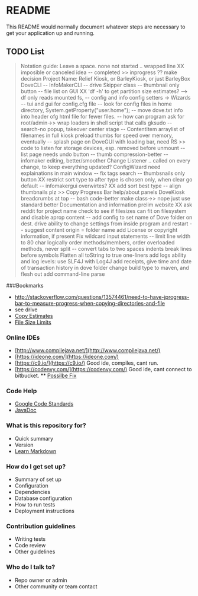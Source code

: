 # README #

This README would normally document whatever steps are necessary to get your application up and running.
## TODO List
>Notation guide: Leave a space.
> 	  none not started
> 	    .. wrapped line
> 	  XX imposible or canceled idea
> 	  -- completed
> 	  >> inprogress
> 	  ?? make decision
    Project Name: Relief Kiosk, or BarleyKiosk, or just BarleyBox 
    DoveCLI
  	-- InfoMakerCLI
 	-- drive Skipper class
 	-- thumbnail only button
 	-- file list on GUI
 	XX 'df -h' to get partition size estimates? --> df only reads mounted fs, 
 	-- config and info config setters -> Wizards
 	-- tui and gui for config.cfg file
 	-- look for config files in home directory, System.getProperty("user.home");
 	-- move dove.txt info into header ofg html file for fewer files.
 	-- how can program ask for root/admin->> 
 	wrap loaders in shell script that calls gksudo
 	-- search-no popup, takeover center stage
 	-- ContentItem arraylist of filenames
 	in full kiosk preload thumbs for speed over memory, eventually
 	-- splash page on DoveGUI with loading bar, need RS
 	>> code to listen for storage devices, esp. removed before unmount
 	-- list page needs undo button
 	-- thumb compression-better
 	-- infomaker editing, better/smoother Change Listener
 	  .. called on every change, to keep everything updated?
 	ConfigWizard need explainations in main window
 	-- fix tags search
 	-- thumbsnails only button
 	XX restrict sort type to after type is chosen only, when clear go default
 	-- infomakergui overwirtes?
 	XX add sort best type
 	-- align thumbnails plz
 	>> Copy Progress Bar
 	help/about panels
 	DoveKiosk breadcrumbs at top
 	-- bash code-better make class->> nope just use standard better
 	Documentation and information
 	prelim website
 	XX ask reddit for project name
 	check to see if filesizes can fit on filesystem and disable aprop content
 	-- add config to set name of Dove folder on dest. drive
 	ability to change settings from inside program and restart
 	-- suggest content origin = folder name
 	add License or copyright information, if present
 	Fix wildcard input statements
 	-- limit line width to 80 char
 	logically order methods/members,
 	order overloaded methods, never split
 	-- convert tabs to two spaces indents
 	break lines before symbols
 	Flatten all toString to true one-liners
 	add logs ability and log levels: use SLF4J with Log4J
 	add receipts, give time and date of transaction history in dove folder
 	change build type to maven, and flesh out
 	add command-line parse
 	

###Bookmarks
* http://stackoverflow.com/questions/13574461/need-to-have-jprogress-bar-to-measure-progress-when-copying-directories-and-file
* see drive
* [Copy Estimates](http://stackoverflow.com/questions/1152208/computing-estimated-times-of-file-copies-movements)
* [File Size Limits](http://stackoverflow.com/questions/21926721/bash-how-to-find-the-max-supported-file-size-of-a-filesystem)
 	

### Online IDEs
* [http://www.compilejava.net/](http://www.compilejava.net/)
* [https://ideone.com/](https://ideone.com/)
* [https://c9.io/](https://c9.io/) Good ide, compiles, cant run.
* [https://codenvy.com/](https://codenvy.com/) Good ide, cant connect to bitbucket.
** [Possilbe Fix](http://docs.codenvy.com/user/tutorials/)

### Code Help
* [Google Code Standards](https://google-styleguide.googlecode.com/svn/trunk/javaguide.html)
* [JavaDoc](http://www.oracle.com/technetwork/articles/java/index-137868.html)


### What is this repository for? ###

* Quick summary
* Version
* [Learn Markdown](https://bitbucket.org/tutorials/markdowndemo)

### How do I get set up? ###

* Summary of set up
* Configuration
* Dependencies
* Database configuration
* How to run tests
* Deployment instructions

### Contribution guidelines ###

* Writing tests
* Code review
* Other guidelines

### Who do I talk to? ###

* Repo owner or admin
* Other community or team contact